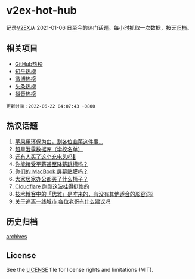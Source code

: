# v2ex-hot-hub

 记录[V2EX](https://www.v2ex.com/)从 2021-01-06 日至今的热门话题。每小时抓取一次数据，按天[归档](archives)。
 
 ## 相关项目

- [GitHub热榜](https://github.com/snaildev/github-hot-hub)
- [知乎热榜](https://github.com/snaildev/zhihu-hot-hub)
- [微博热榜](https://github.com/snaildev/weibo-hot-hub)
- [头条热榜](https://github.com/snaildev/toutiao-hot-hub)
- [抖音热榜](https://github.com/snaildev/douyin-hot-hub)


 `更新时间：2022-06-22 04:07:43 +0800`

## 热议话题

1. [苹果用环保为由，割各位韭菜这件事…](https://www.v2ex.com/t/861044)
1. [超星泄露数据库（学校名单）](https://www.v2ex.com/t/861101)
1. [还有人买了这个充电头吗🐶](https://www.v2ex.com/t/861035)
1. [你能接受平薪甚至降薪跳槽吗？](https://www.v2ex.com/t/861063)
1. [你们的 MacBook 屏幕贴膜吗？](https://www.v2ex.com/t/861095)
1. [大家居家办公都买了什么椅子？](https://www.v2ex.com/t/861041)
1. [Cloudflare 刚刚这波挂得挺惨的](https://www.v2ex.com/t/861133)
1. [技术博客中的「优雅」是咋来的，有没有其他适合的形容词?](https://www.v2ex.com/t/861048)
1. [关于逃离一线城市 各位老哥有什么建议吗](https://www.v2ex.com/t/861042)

## 历史归档

[archives](archives)

## License

See the [LICENSE](LICENSE) file for license rights and limitations (MIT).
